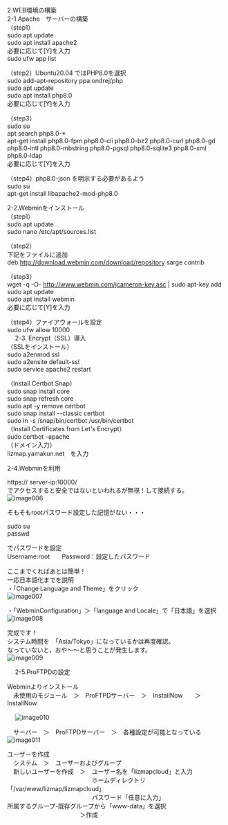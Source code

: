 2.WEB環境の構築<br>
2-1.Apache　サーバーの構築<br>
（step1）<br>
sudo apt update<br>
sudo apt install apache2<br>
必要に応じて[Y]を入力<br>
sudo ufw app list<br>

（step2）Ubuntu20.04 ではPHP8.0を選択<br>
sudo add-apt-repository ppa:ondrej/php<br>
sudo apt update<br>
sudo apt install php8.0<br>
必要に応じて[Y]を入力<br>

（step3）<br>
sudo su<br>
apt search php8.0-*<br>
apt-get install php8.0-fpm php8.0-cli php8.0-bz2 php8.0-curl php8.0-gd php8.0-intl php8.0-mbstring php8.0-pgsql php8.0-sqlite3 php8.0-xml php8.0-ldap<br>
必要に応じて[Y]を入力<br>

（step4）php8.0-json を明示する必要があるよう<br>
sudo su<br>
apt-get install libapache2-mod-php8.0<br>

2-2.Webminをインストール<br>
（step1）<br>
sudo apt update<br>
sudo nano /etc/apt/sources.list<br>

（step2）<br>
下記をファイルに追加<br>
deb http://download.webmin.com/download/repository sarge contrib<br>

（step3）<br>
wget -q -O- http://www.webmin.com/jcameron-key.asc | sudo apt-key add<br>
sudo apt update<br>
sudo apt install webmin<br>
必要に応じて[Y]を入力<br>

（step4）ファイアウォールを設定<br>
sudo ufw allow 10000<br>
 
2-3. Encrypt（SSL）導入<br>
（SSLをインストール）<br>
sudo a2enmod ssl<br>
sudo a2ensite default-ssl<br>
sudo service apache2 restart<br>

（Install Certbot Snap）<br>
sudo snap install core<br>
sudo snap refresh core<br>
sudo apt -y remove certbot<br>
sudo snap install --classic certbot<br>
sudo ln -s /snap/bin/certbot /usr/bin/certbot<br>
（Install Certificates from Let's Encrypt）<br>
sudo certbot –apache<br>
（ドメイン入力）<br>
lizmap.yamakun.net　を入力<br>

2-4.Webminを利用<br>

https:// server-ip:10000/<br>
でアクセスすると安全ではないといわれるが無視！して接続する。<br>
 ![image006](https://user-images.githubusercontent.com/86514652/174401813-5b4ad211-2ab1-4c3e-8561-def64ac9dc9e.png)


そもそもrootパスワード設定した記憶がない・・・<br>

sudo su<br>
passwd<br>

でパスワードを設定<br>
Username:root　　Password：設定したパスワード<br>


ここまでくればあとは簡単！<br>
一応日本語化までを説明<br>
・「Change Language and Theme」をクリック<br>
 ![image007](https://user-images.githubusercontent.com/86514652/174401866-f894dd5f-7a7e-4603-aeaa-8b341c0fa5b2.png)

・「WebminConfiguration」＞「language and Locale」で「日本語」を選択<br>
 ![image008](https://user-images.githubusercontent.com/86514652/174401898-b4c0e7ba-6c11-4ecd-bef9-b44090cb1513.png)


完成です！<br>
システム時間を　「Asia/Tokyo」になっているかは再度確認。<br>
なっていないと，おや～～と思うことが発生します。<br>
 ![image009](https://user-images.githubusercontent.com/86514652/174401933-8c65d0f4-552d-4329-835b-71c0f68d8162.png)

 
2-5.ProFTPDの設定<br>

Webminよりインストール<br>
　未使用のモジュール　＞　ProFTPDサーバー　＞　InstallNow　　＞　InstallNow<br>

　 ![image010](https://user-images.githubusercontent.com/86514652/174402087-56c59192-f77b-4e48-a2f0-fb2fadd5e23c.png)


　サーバー　＞　ProFTPDサーバー　＞　各種設定が可能となっている<br>
 ![image011](https://user-images.githubusercontent.com/86514652/174402121-77a4c827-d239-46cd-92c9-3372b14e35f9.png)

ユーザーを作成<br>
　システム　＞　ユーザーおよびグループ<br>
　新しいユーザーを作成　＞　ユーザー名を「lizmapcloud」と入力<br>
　　　　　　　　　　　　　　ホームディレクトリ「/var/www/lizmap/lizmapcloud」<br>
　　　　　　　　　　　　　　パスワード「任意に入力」<br>
所属するグループ-既存グループから「www-data」を選択<br>
　　　　　　　　　　　　＞作成<br>
